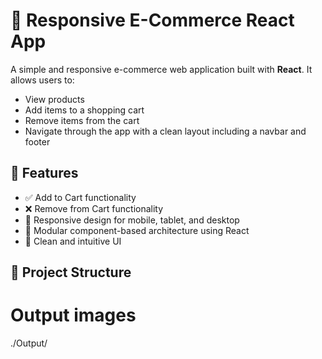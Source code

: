# 🛒 Responsive E-Commerce React App

A simple and responsive e-commerce web application built with **React**. It allows users to:

- View products
- Add items to a shopping cart
- Remove items from the cart
- Navigate through the app with a clean layout including a navbar and footer

## 🚀 Features

- ✅ Add to Cart functionality
- ❌ Remove from Cart functionality
- 📱 Responsive design for mobile, tablet, and desktop
- 🧩 Modular component-based architecture using React
- 🧼 Clean and intuitive UI

## 🧱 Project Structure

# Output images
./Output/